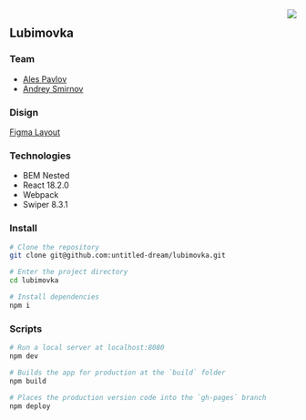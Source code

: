 <div dir='rtl'><a style="float: right" href='https://github.com/untitled-dream/lubimovka/blob/react/README.md'><img src='https://img.shields.io/badge/Читать на русском-blue'/></a></div>

## __Lubimovka__

### Team
- [Ales Pavlov](https://github.com/pavlovales/)
- [Andrey Smirnov](https://github.com/untitled-dream/)

### Disign
[Figma Layout](https://www.figma.com/file/8RmFow9sgbN1Z1A2GTUY96/Lubimovka?node-id=0%3A337)

### Technologies
- BEM Nested
- React 18.2.0
- Webpack
- Swiper 8.3.1

### Install

```bash
# Clone the repository
git clone git@github.com:untitled-dream/lubimovka.git

# Enter the project directory
cd lubimovka

# Install dependencies
npm i
```

### Scripts

```bash
# Run a local server at localhost:8080
npm dev

# Builds the app for production at the `build` folder
npm build

# Places the production version code into the `gh-pages` branch
npm deploy
```